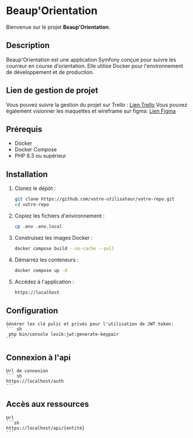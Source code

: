 # Beaup'Orientation

Bienvenue sur le projet **Beaup'Orientation**.

## Description

Beaup'Orientation est une application Symfony conçue pour suivre les courreur en course d'orientation. Elle utilise Docker pour l'environnement de développement et de production.

## Lien de gestion de projet

Vous pouvez suivre la gestion du projet sur Trello : [Lien Trello](https://trello.com/b/qlucubGq)
Vous pouvez également visionner les maquettes et wireframe sur figma: [Lien Figma](https://www.figma.com/design/v70S8t0TYmwUVtUorvxdQ0/Projet-beauporientation?node-id=57-33&t=F7zuzqPqAqpOQWLo-1)

## Prérequis

- Docker
- Docker Compose
- PHP 8.3 ou supérieur

## Installation

1. Clonez le dépôt :

    ```sh
    git clone https://github.com/votre-utilisateur/votre-repo.git
    cd votre-repo
    ```

2. Copiez les fichiers d'environnement :

    ```sh
    cp .env .env.local
    ```

3. Construisez les images Docker :

    ```sh
    docker compose build --no-cache --pull
    ```

4. Démarrez les conteneurs :

    ```sh
    docker compose up -d
    ```

5. Accédez à l'application :

    ```sh
    https://localhost
    ```

## Configuration
    Générer les clé pulic et privés pour l'utilisation de JWT token: 
    ``` sh
     php bin/console lexik:jwt:generate-keypair
    ```

## Connexion à l'api
    Url de connexion 
    ``` sh
    https://localhost/auth
    ```

## Accès aux ressources
    Url 
    ```sh
    https://localhost/api/{entité}
    ```
    